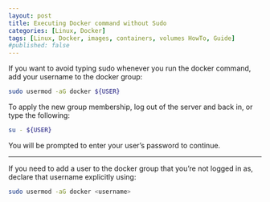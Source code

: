 ```yaml
---
layout: post
title: Executing Docker command without Sudo
categories: [Linux, Docker]
tags: [Linux, Docker, images, containers, volumes HowTo, Guide]
#published: false
---
```


If you want to avoid typing sudo whenever you run the docker command, add your username to the docker group:

```bash
sudo usermod -aG docker ${USER}
```

To apply the new group membership, log out of the server and back in, or type the following:

```bash
su - ${USER}
```

You will be prompted to enter your user’s password to continue.

***

If you need to add a user to the docker group that you’re not logged in as, declare that username explicitly using:
```bash
sudo usermod -aG docker <username>
```